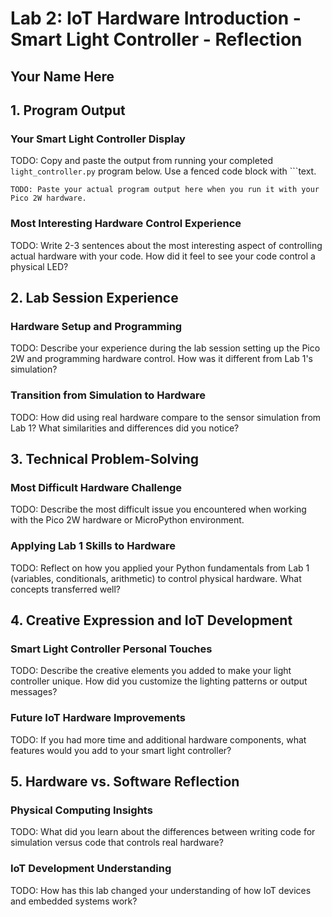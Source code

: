 # Lab 2: IoT Hardware Introduction - Smart Light Controller - Reflection

## Your Name Here

## 1. Program Output

### Your Smart Light Controller Display

TODO: Copy and paste the output from running your completed `light_controller.py` program below. Use a fenced code block with ```text.

```text
TODO: Paste your actual program output here when you run it with your Pico 2W hardware.
```

### Most Interesting Hardware Control Experience

TODO: Write 2-3 sentences about the most interesting aspect of controlling actual hardware with your code. How did it feel to see your code control a physical LED?

## 2. Lab Session Experience

### Hardware Setup and Programming

TODO: Describe your experience during the lab session setting up the Pico 2W and programming hardware control. How was it different from Lab 1's simulation?

### Transition from Simulation to Hardware

TODO: How did using real hardware compare to the sensor simulation from Lab 1? What similarities and differences did you notice?

## 3. Technical Problem-Solving

### Most Difficult Hardware Challenge

TODO: Describe the most difficult issue you encountered when working with the Pico 2W hardware or MicroPython environment.

### Applying Lab 1 Skills to Hardware

TODO: Reflect on how you applied your Python fundamentals from Lab 1 (variables, conditionals, arithmetic) to control physical hardware. What concepts transferred well?

## 4. Creative Expression and IoT Development

### Smart Light Controller Personal Touches

TODO: Describe the creative elements you added to make your light controller unique. How did you customize the lighting patterns or output messages?

### Future IoT Hardware Improvements

TODO: If you had more time and additional hardware components, what features would you add to your smart light controller?

## 5. Hardware vs. Software Reflection

### Physical Computing Insights

TODO: What did you learn about the differences between writing code for simulation versus code that controls real hardware?

### IoT Development Understanding

TODO: How has this lab changed your understanding of how IoT devices and embedded systems work?
